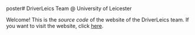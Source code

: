 poster# DriverLeics Team @ University of Leicester

Welcome! This is the _source_ _code_ of the website of the DriverLeics team. If you want to visit the website, click [here](https://driverleics.github.io/).
